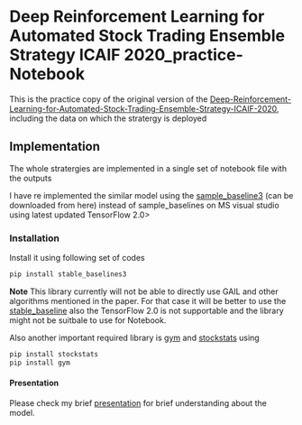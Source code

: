 # Deep Reinforcement Learning for Automated Stock Trading Ensemble Strategy ICAIF 2020_practice-Notebook

This is the practice copy of the original version of the [Deep-Reinforcement-Learning-for-Automated-Stock-Trading-Ensemble-Strategy-ICAIF-2020](https://github.com/AI4Finance-LLC/Deep-Reinforcement-Learning-for-Automated-Stock-Trading-Ensemble-Strategy-ICAIF-2020), including the data on which the stratergy is deployed

## Implementation
The whole stratergies are implemented in a single set of notebook file with the outputs

I have re implemented the similar model using the [sample_baseline3](https://stable-baselines3.readthedocs.io/en/master/guide/install.html) (can be downloaded from here) instead of sample_baselines on MS visual studio using latest updated TensorFlow 2.0>
### Installation
Install it using following set of codes
```bash
pip install stable_baselines3
```
**Note** This library currently will not be able to directly use GAIL and other algorithms mentioned in the paper. For that case it will be better to use the [stable_baseline](https://github.com/hill-a/stable-baselines) also the TensorFlow 2.0 is not supportable and the library might not be suitbale to use for Notebook.

Also another important required library is [gym](https://gym.openai.com/docs/#installation) and [stockstats](https://libraries.io/pypi/stockstats)
using
```bash
pip install stockstats
pip install gym
```

#### Presentation
Please check my brief [presentation](https://github.com/quantalore/-Deep-Reinforcement-Learning-for-Automated-Stock-Trading-Ensemble-Strategy-ICAIF-2020_practice/blob/main/Presentation_description_about_model.pdf) for brief understanding about the model.
